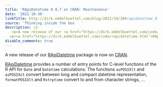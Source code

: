 ```yaml
---
title: 'RApiDatetime 0.0.7 on CRAN: Maintenance'
date: '2022-10-30'
linkTitle: http://dirk.eddelbuettel.com/blog/2022/10/30#rapidatetime_0.0.7
source: 'Thinking inside the box   '
description: |2-
   <p>A new release of our <a href="https://dirk.eddelbuettel.com/code/rapidatetime.html">RApiDatetime</a> package is now on <a href="https://cran.r-project.org">CRAN</a>.</p>
  <p><a href="https://dirk.eddelbuettel.com/code/rapidatetime.html">RApiDatetime</a> provides a number of entry points for C-level functions of the R API for <code>Date</code> and <code>Datetime</code> calculations. The functions <code>asPOSIXlt</code> and <code>asPOSIXct</code> convert between long and compact datetime representation, <code>formatPOSIXlt</code> and <code>Rstrptime</code> convert to and from character strings,  ...
disable_comments: true
---
```

 <p>A new release of our <a href="https://dirk.eddelbuettel.com/code/rapidatetime.html">RApiDatetime</a> package is now on <a href="https://cran.r-project.org">CRAN</a>.</p>
<p><a href="https://dirk.eddelbuettel.com/code/rapidatetime.html">RApiDatetime</a> provides a number of entry points for C-level functions of the R API for <code>Date</code> and <code>Datetime</code> calculations. The functions <code>asPOSIXlt</code> and <code>asPOSIXct</code> convert between long and compact datetime representation, <code>formatPOSIXlt</code> and <code>Rstrptime</code> convert to and from character strings,  ...